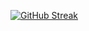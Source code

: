 [![GitHub Streak](https://github-readme-streak-stats.herokuapp.com?user=rspet123&theme=dark&date_format=M%20j%5B%2C%20Y%5D)](https://git.io/streak-stats)


<!--
**rspet123/rspet123** is a ✨ _special_ ✨ repository because its `README.md` (this file) appears on your GitHub profile.

Here are some ideas to get you started:

- 🔭 I’m currently working on ...
- 🌱 I’m currently learning ...
- 👯 I’m looking to collaborate on ...
- 🤔 I’m looking for help with ...
- 💬 Ask me about ...
- 📫 How to reach me: ...
- 😄 Pronouns: ...
- ⚡ Fun fact: ...
-->
